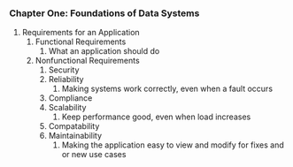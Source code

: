 ### Chapter One: Foundations of Data Systems
1. Requirements for an Application
    1. Functional Requirements
        1. What an application should do
    2. Nonfunctional Requirements
        1. Security
        2. Reliability
            1. Making systems work correctly, even when a fault occurs
        3. Compliance
        4. Scalability
            1. Keep performance good, even when load increases
        5. Compatability
        6. Maintainability
            1. Making the application easy to view and modify for fixes and or
               new use cases
